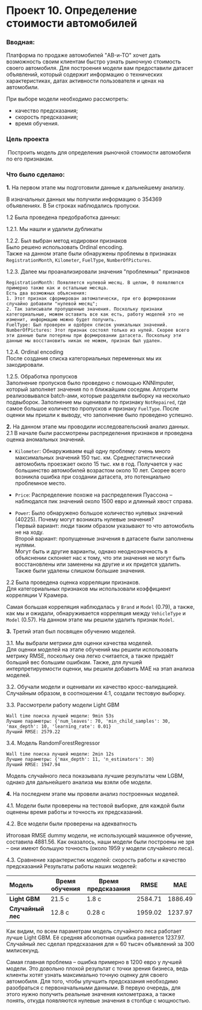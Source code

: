 # Проект 10. Определение стоимости автомобилей

### Вводная: 
Платформа по продаже автомобилей "AB-и-ТО" хочет дать возможность своим клиентам быстро узнать рыночную стоимость своего автомобиля. Для построения модели вам предоставили датасет объявлений, который содержит информацию о технических характеристиках, датах активности пользователя и ценах на автомобили.  

При выборе модели необходимо рассмотреть:

- качество предсказания;
- скорость предсказания;
- время обучения.

### Цель проекта 
​	Построить модель для определения рыночной стоимости автомобиля по его признакам.

### Что было сделано:
**1.** На первом этапе мы подготовили данные к дальнейшему анализу.

В изначальных данных мы получили информацию о 354369 объявлениях. В 5и строках наблюдались пропуски. 

1.2 Была проведена предобработка данных:  

1.2.1. Мы нашли и удалили дубликаты

1.2.2. Был выбран метод кодировки признаков  
Было решено использовать Ordinal encoding.  
Также на данном этапе были обнаружены проблемы в признаках `RegistrationMonth`, `Kilometer`, `FuelType`, `NumberOfPictures`. 

1.2.3. Далее мы проанализировали значения "проблемных" признаков

    RegistrationMonth: Появляется нулевой месяц. В целом, 0 появляются примерно также как и остальные месяца. 
    Есть два возможных объяснения: 
    1. Этот признак сформирован автоматически, при его формировании случайно добавили "нулевой месяц"; 
    2. Так записывали пропущенные значения. Поскольку признаки категориальные, можем оставить все как есть, работу моделей это не изменит, информацию можно будет получить.
    FuelType: Был проверен и одобрен список уникальных значений.
    NumberOfPictures: Этот признак состоял только из нулей. Скорее всего эти данные были потеряны при формировании датасета. Поскольку эти данные мы восстановить никак не можем, признак был удален.

1.2.4. Ordinal encoding  
После создания списка категориальных переменных мы их закодировали.

1.2.5.  Обработка пропусков  
Заполнение пропусков было проведено с помощью KNNImputer, который заполняет значения по n ближайшим соседям. Алгоритм реализовывался batch-ами, которые разделяли выборку на несколько подвыборок. Заполнение мы оценивали по признаку `NotRepaired`, где самое большое количество пропусков и признаку `FuelType`. После оценки мы пришли к выводу, что заполнение было проведено успешно.

**2.** На данном этапе мы проводили исследовательский анализ данных.  
2.1 В начале были рассмотрены распределения признаков и проведена оценка аномальных значений.

- `Kilometer`: Обнаруживаем ещё одну проблему: очень много максимальных значений 150 тыс. км. Среднестатистический автомобиль проезжает около 15 тыс. км в год. Получается у нас большинство автомобилей возрастом около 10 лет.
Скорее всего возникла ошибка при создании датасета, это потенциально проблемное место.

- `Price`: Распределение похоже на распределения Пуассона – наблюдался пик значений около 1500 евро и длинный хвост справа.

- `Power`: Было обнаружено большое количество нулевых значений (40225). Почему могут возникать нулевые значения?  
    Первый вариант: люди таким образом указывают то что автомобиль не на ходу.  
    Второй вариант: пропущенные значения в датасете были заполнены нулями.  
    Могут быть и другие варианты, однако неоднозначность в объяснении склоняет нас к тому, что эти значения не могут быть восстановлены или заменены на другие и их придется удалить. Также были удалены слишком большие значения. 

2.2 Была проведена оценка корреляции признаков.  
Для категориальных признаков мы использовали коэффициент корреляции V Крамера. 

Самая большая корреляция наблюдалась у `Brand` и `Model` (0.79), а также, как мы и ожидали, обнаруживается корреляция между `VehicleType` и `Model` (0.57). На данном этапе мы решили удалить признак `Model`.

**3.** Третий этап был посвящен обучению моделей.  

3.1. Мы выбрали метрики для оценки качества моделей.  
Для оценки моделей на этапе обучений мы решили использовать метрику RMSE, поскольку она легко считается, а также придаёт больший вес большим ошибкам. Также, для лучшей интерпретируемости оценки, мы решили добавить MAE на этап анализа моделей.

3.2. Обучали модели и оценивали их качество кросс-валидацией.
Случайным образом, в соотношении 4:1, создали тестовую выборку. 

3.3. Рассмотрели работу модели Light GBM

    Wall time поиска лучшей модели: 9min 53s  
    Лучшие параметры: {'num_leaves': 70, 'min_child_samples': 30, 'max_depth': 10, 'learning_rate': 0.01}  
    Лучший RMSE: 2579.22  

3.4. Модель RandomForestRegressor

    Wall time поиска лучшей модели: 2min 12s  
    Лучшие параметры: {'max_depth': 11, 'n_estimators': 30}  
    Лучший RMSE: 1947.94

Модель случайного леса показывала лучшие результаты чем LGBM, однако для дальнейшего анализа мы взяли обе модели. 

**4.** На последнем этапе мы провели анализ построенных моделей.

4.1. Модели были проверены на тестовой выборке, для каждой были оценены время работы и точность их предсказаний.

4.2. Все модели были проверены на адекватность  

Итоговая RMSE dummy модели, не использующей машинное обучение, составила 4881.56. Как оказалось, наши модели были построены не зря – они имеют большую точность (около 1959 у модели случайного леса).

4.3.  Сравнение характеристик моделей: скорость работы и качество предсказаний
Результаты работы наших моделей:

| Модель            | Время обучения | Время предсказания | **RMSE** | **MAE** |
| :---------------- | -------------- | ------------------ | -------- | ------- |
| **Light GBM**     | 21.5 c         | 1.8 с              | 2584.71  | 1886.49 |
| **Случайный лес** | 12.8 c         | 0.28 с             | 1959.02  | 1237.97 |

Как видим, по всем параметрам модель случайного леса работает лучше Light GBM. Её средняя абсолютная ошибка равняется 1237.97. Случайный лес сделал предсказания для ≈ 60 тысяч объявлений за 300 милисекунд.

Самая главная проблема – ошибка примерно в 1200 евро у лучшей модели. Это довольно плохой результат с точки зрения бизнеса, ведь клиенты хотят узнать максимально точную оценку для своего автомобиля. Для того, чтобы улучшить предсказания необходимо разобраться с первоначальными данными. В первую очередь, для этого нужно получить реальные значения километража, а также понять, откуда появляются нулевые значения в столбце с мощностью.
